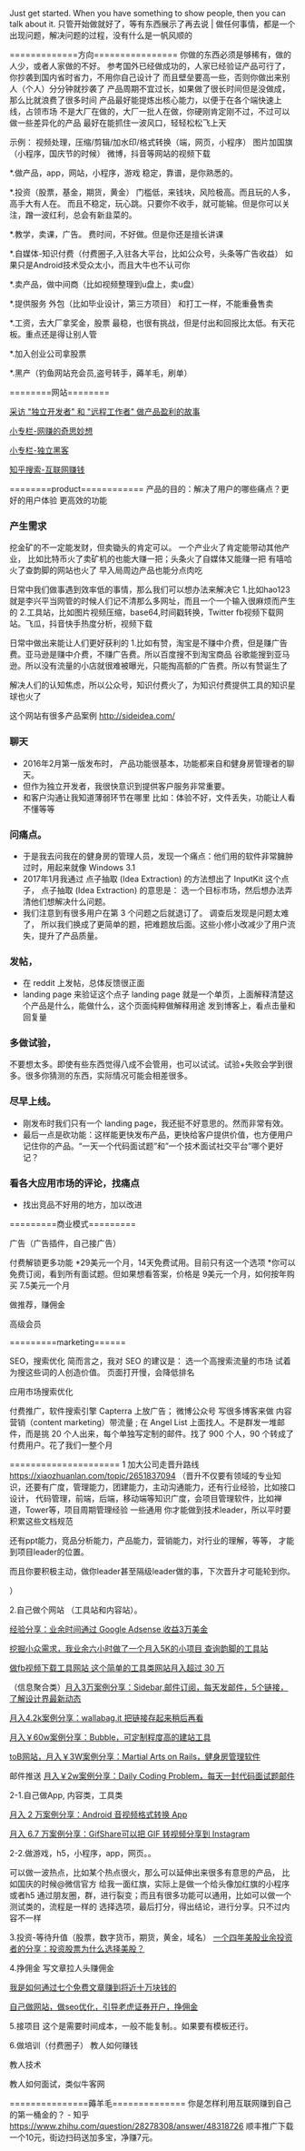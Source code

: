 Just get started. When you have something to show people, then you can talk about it.
只管开始做就好了，等有东西展示了再去说 | 做任何事情，都是一个出现问题，解决问题的过程，没有什么是一帆风顺的


=============方向================
你做的东西必须是够稀有，做的人少，或者人家做的不好。
参考国外已经做成功的，人家已经验证产品可行了，你抄袭到国内省时省力，不用你自己设计了
而且壁垒要高一些，否则你做出来别人（个人）分分钟就抄袭了
产品周期不宜过长，如果做了很长时间但是没做成，那么比就浪费了很多时间
产品最好能提炼出核心能力，以便于在各个端快速上线，占领市场
不是大厂在做的，大厂一批人在做，你硬刚肯定刚不过，不过可以做一些差异化的产品
最好在能抓住一波风口，轻轻松松飞上天

示例：
视频处理，压缩/剪辑/加水印/格式转换（端，网页，小程序）
图片加国旗（小程序，国庆节的时候）
微博，抖音等网站的视频下载



*.做产品，app，网站，小程序，游戏
  稳定，靠谱，是你熟悉的。

*.投资（股票，基金，期货，黄金）
  门槛低，来钱块，风险极高。而且玩的人多，高手大有人在。
  而且不稳定，玩心跳。只要你不收手，就可能输。但是你可以关注，蹭一波红利，总会有新韭菜的。

*.教学，卖课，广告。
 费时间，不好做。但是你还是擅长讲课

*.自媒体-知识付费（付费圈子,入驻各大平台，比如公众号，头条等广告收益）
 如果只是Android技术受众太小，而且大牛也不认可你
 
*.卖产品，做中间商（比如视频整理到u盘上，卖u盘）
 
 
*.提供服务 外包（比如毕业设计，第三方项目）
 和打工一样，不能重叠售卖
 

*.工资，去大厂拿奖金，股票
  最稳，也很有挑战，但是付出和回报比太低。有天花板。重点还是得让别人管

*.加入创业公司拿股票

*.黑产（钓鱼网站充会员,盗号转手，薅羊毛，刷单）




========网站========

[采访 "独立开发者" 和 "远程工作者" 做产品盈利的故事](http://sideidea.com/)

[小专栏-网赚的奇思妙想](https://xiaozhuanlan.com/wangzhuan)

[小专栏-独立黑客](https://xiaozhuanlan.com/sideidea)

[知乎搜索-互联网赚钱](https://www.zhihu.com/search?type=content&q=%E4%BA%92%E8%81%94%E7%BD%91%E8%B5%9A%E9%92%B1)


========product============
产品的目的：解决了用户的哪些痛点？更好的用户体验 更高效的功能
### 产生需求
挖金矿的不一定能发财，但卖锄头的肯定可以。
一个产业火了肯定能带动其他产业，
比如比特币火了卖矿机的也能大赚一把；头条火了自媒体又能赚一把
有嘻哈火了查韵脚的网站也火了
早入局周边产品也能分点肉吃

日常中我们做事遇到效率低的事情，那么我们可以想办法来解决它
1.比如hao123就是李兴平当网管的时候人们记不清那么多网址，而且一个一个输入很麻烦而产生的
2.工具站，比如图片视频压缩，base64,时间戳转换，Twitter fb视频下载网站。飞瓜，抖音快手热度分析，视频下载



日常中做出来能让人们更好获利的
1.比如有赞，淘宝是不赚中介费，但是赚广告费。亚马逊是赚中介费，不赚广告费。所以百度搜不到淘宝商品
谷歌能搜到亚马逊。所以没有流量的小店就很难被曝光，只能掏高额的广告费。所以有赞诞生了

解决人们的认知焦虑，所以公众号，知识付费火了，为知识付费提供工具的知识星球也火了

这个网站有很多产品案例 http://sideidea.com/



### 聊天
* 2016年2月第一版发布时， 产品功能很基本，功能都来自和健身房管理者的聊天。
* 但作为独立开发者，我很快意识到提供客户服务非常重要。 
* 和客户沟通让我知道薄弱环节在哪里 
比如：体验不好，文件丢失，功能让人看不懂等等

### 问痛点。

* 于是我去问我在的健身房的管理人员，发现一个痛点：他们用的软件非常臃肿过时，用起来就像 Windows 3.1
* 2017年1月我通过 点子抽取 (Idea Extraction) 的方法想出了 InputKit 这个点子， 
点子抽取 (Idea Extraction) 的意思是： 
选一个目标市场，然后想办法弄清他们想解决什么问题。
* 我们注意到有很多用户在第 3 个问题之后就退订了。
调查后发现是问题太难了，
所以我们换成了更简单的题，把难题放后面。这些小修小改减少了用户流失，提升了产品质量。



### 发帖，

* 在 reddit 上发帖，总体反馈很正面
* landing page 来验证这个点子
landing page 就是一个单页，上面解释清楚这个产品是什么，能做什么，这个页面纯粹做解释用途
发到博客上，看点击量和回复量

### 多做试验，
不要想太多。即使有些东西觉得八成不会管用，也可以试试。试验+失败会学到很多。很多你猜测的东西，实际情况可能会相差很多。

### 尽早上线。
* 刚发布时我们只有一个 landing page，我还挺不好意思的。然而非常有效。
* 最后一点是砍功能：这样能更快发布产品，更快给客户提供价值，也方便用户记住你的产品。“一天一个代码面试题”和”一个技术面试社交平台”哪个更好记？

### 看各大应用市场的评论，找痛点
* 找出竞品不好用的地方，加以改进




=========商业模式=========

广告（广告插件，自己接广告）

付费解锁更多功能 
*29美元一个月，14天免费试用。目前只有这一个选项
*你可以免费订阅，看到所有面试题。但如果想看答案，价格是 9美元一个月，如何按年购买 7.5美元一个月

做推荐，赚佣金

高级会员



=========marketing======

SEO，搜索优化 简而言之，我对 SEO 的建议是： 选一个高搜索流量的市场 试着为搜这些词的人创造价值。
 页面打开慢，会降低排名

应用市场搜索优化

付费推广，软件搜索引擎 Capterra 上放广告；
微博公众号  写很多博客来做 内容营销（content marketing）带流量 ;
在 Angel List 上面找人。不是群发一堆邮件，而是挑 20 个人出来，每个单独写定制的邮件。找了 900 个人，90 个转成了付费用户。花了我们一整个月























=====================
1 加大公司走晋升路线
https://xiaozhuanlan.com/topic/2651837094
（晋升不仅要有领域的专业知识，还要有广度，管理能力，团建能力，主动沟通能力，还有行业经验，比如接口设计，
 代码管理，前端，后端，移动端等知识广度，会项目管理软件，比如禅道，Tower等，项目周期管理经验
 一些通用
 你才能做到技术leader，所以平时要积累这些文档规范
 
 还有ppt能力，竞品分析能力，产品能力，营销能力，对行业的理解，等等，
 才能到项目leader的位置。
 
 而且你要积极主动，做你leader甚至隔级leader做的事，下次晋升才可能轮到你。
 
）

2.自己做个网站   （工具站和内容站）。

[经验分享：业余时间通过 Google Adsense 收益3万美金](https://xiaozhuanlan.com/topic/9153682074)

[挖掘小众需求，我业余六小时做了一个月入5K的小项目 查询韵脚的工具站](https://xiaozhuanlan.com/topic/8139275460)

[做fb视频下载工具网站 这个简单的工具类网站月入超过 30 万](https://xiaozhuanlan.com/topic/3078264195)

（信息聚合类）[月入3万案例分享：Sidebar,邮件订阅，每天发邮件，5个链接，了解设计界最新动态](https://xiaozhuanlan.com/topic/8794235601)

[月入4.2k案例分享：wallabag.it 把链接存起来稍后再看](https://xiaozhuanlan.com/topic/7426590813)

[月入￥60w案例分享：Bubble，可定制程度高的建站工具](https://xiaozhuanlan.com/topic/6487013529)

[toB网站，月入￥3W案例分享：Martial Arts on Rails，健身房管理软件](https://xiaozhuanlan.com/topic/1768934520)

邮件推送
[月入￥2w案例分享：Daily Coding Problem，每天一封代码面试题邮件](https://xiaozhuanlan.com/topic/4653908721)


2-1.自己做App, 内容类，工具类

[月入 2 万案例分享：Android 音视频格式转换 App](https://xiaozhuanlan.com/topic/0876392541)

[月入 6.7 万案例分享：GifShare可以把 GIF 转视频分享到 Instagram](https://xiaozhuanlan.com/topic/8917406325)


2-2.做游戏，h5，小程序，app，网页。。

可以做一波热点，比如某个热点很火，那么可以延伸出来很多有意思的产品，
比如国庆的时候@微信官方 给我一面红旗，实际上是做一个给头像加红旗的小程序或者h5
通过朋友圈，群，进行裂变；而且有很多功能可以通用，比如可以做一个测试类的，流程是一样的
选择选项，最后打分，得出结论，进行分享。只不过内容不一样


3.投资-等待升值（股票，数字货币，期货，黄金，域名）
[一个四年美股业余投资者的分享：投资股票为什么选择美股？](https://zhuanlan.zhihu.com/p/25097920)


4.挣佣金
写文章拉人头赚佣金

[我是如何通过七个免费文章赚到将近十万块钱的](https://xiaozhuanlan.com/topic/5143786920)

[自己做网站，做seo优化，引导老虎证券开户，挣佣金](https://xiaozhuanlan.com/topic/7329456180)

5.接项目
这个是需要时间成本，一般不能复制。。如果要有模板还行。


6.做培训（付费圈子）
教人如何赚钱

教人技术

教人如何面试，类似牛客网





===============薅羊毛==============
你是怎样利用互联网赚到自己的第一桶金的？ - 知乎
https://www.zhihu.com/question/28278308/answer/48318726
顺丰推广下载一个10元，街边扫码送加多宝，净赚7元。













